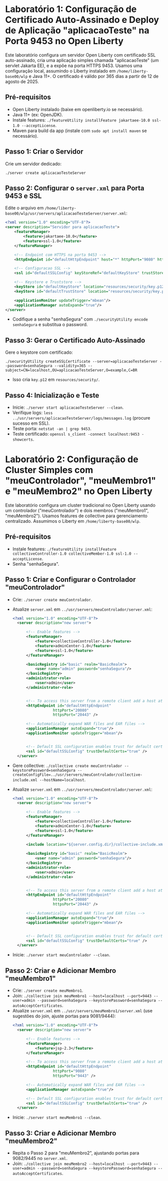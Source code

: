 # Laboratório 1: Configuração de Certificado Auto-Assinado e Deploy de Aplicação "aplicacaoTeste" na Porta 9453 no Open Liberty

Este laboratório configura um servidor Open Liberty com certificado SSL auto-assinado, cria uma aplicação simples chamada "aplicacaoTeste" (um servlet Jakarta EE), e a expõe na porta HTTPS 9453. Usamos uma configuração local, assumindo o Liberty instalado em `/home/liberty-base00/wlp` e Java 11+. O certificado é válido por 365 dias a partir de 12 de agosto de 2025.

## Pré-requisitos
- Open Liberty instalado (baixe em openliberty.io se necessário).
- Java 11+ (ex: OpenJDK).
- Instale features: `./featureUtility installFeature jakartaee-10.0 ssl-1.0 --acceptLicense`.
- Maven para build da app (instale com `sudo apt install maven` se necessário).

## Passo 1: Criar o Servidor
Crie um servidor dedicado:
```
./server create aplicacaoTesteServer
```

## Passo 2: Configurar o `server.xml` para Porta 9453 e SSL
Edite o arquivo em `/home/liberty-base00/wlp/usr/servers/aplicacaoTesteServer/server.xml`:
```xml
<?xml version="1.0" encoding="UTF-8"?>
<server description="Servidor para aplicacaoTeste">
    <featureManager>
        <feature>jakartaee-10.0</feature>
        <feature>ssl-1.0</feature>
    </featureManager>

    <!-- Endpoint com HTTPS na porta 9453 -->
    <httpEndpoint id="defaultHttpEndpoint" host="*" httpPort="9080" httpsPort="9453"/>

    <!-- Configuracao SSL -->
    <ssl id="defaultSSLConfig" keyStoreRef="defaultKeyStore" trustStoreRef="defaultTrustStore"/>

    <!-- Keystore e Truststore -->
    <keyStore id="defaultKeyStore" location="resources/security/key.p12" password="{xor}LDoxNz4MOjgqLT4=" />
    <keyStore id="defaultTrustStore" location="resources/security/key.p12" password="{xor}LDoxNz4MOjgqLT4=" />

    <applicationMonitor updateTrigger="mbean"/>
    <applicationManager autoExpand="true"/>
</server>
```
- Codifique a senha "senhaSegura" com `./securityUtility encode senhaSegura` e substitua o password.

## Passo 3: Gerar o Certificado Auto-Assinado
Gere o keystore com certificado:
```
./securityUtility createSSLCertificate --server=aplicacaoTesteServer --password=senhaSegura --validity=365 --subject=CN=localhost,OU=aplicacaoTesteServer,O=example,C=BR
```
- Isso cria `key.p12` em `resources/security/`.

## Passo 4: Inicialização e Teste
- Inicie: `./server start aplicacaoTesteServer --clean`.
- Verifique logs: `less ../usr/servers/aplicacaoTesteServer/logs/messages.log` (procure sucesso em SSL).
- Teste porta: `netstat -an | grep 9453`.
- Teste certificado: `openssl s_client -connect localhost:9453 -showcerts`.


# Laboratório 2: Configuração de Cluster Simples com "meuControlador", "meuMembro1" e "meuMembro2" no Open Liberty

Este laboratório configura um cluster tradicional no Open Liberty usando um controlador ("meuControlador") e dois membros ("meuMembro1", "meuMembro2"). Usamos features de collective para gerenciamento centralizado. Assumimos o Liberty em `/home/liberty-base00/wlp`.

## Pré-requisitos
- Instale features: `./featureUtility installFeature collectiveController-1.0 collectiveMember-1.0 ssl-1.0 --acceptLicense`.
- Senha "senhaSegura".

## Passo 1: Criar e Configurar o Controlador "meuControlador"
- Crie: `./server create meuControlador`.

- Atualize `server.xml` em `../usr/servers/meuControlador/server.xml`:
  ```xml
  <?xml version="1.0" encoding="UTF-8"?>
    <server description="new server">

        <!-- Enable features -->
        <featureManager>
            <feature>collectiveController-1.0</feature>
            <feature>adminCenter-1.0</feature>
            <feature>ssl-1.0</feature>
        </featureManager>

        <basicRegistry id="basic" realm="BasicRealm">
            <user name="admin" password="senhaSegura"/>
        </basicRegistry>
        <administrator-role>
            <user>admin</user>
        </administrator-role>


        <!-- To access this server from a remote client add a host attribute to the following element, e.g. host="*" -->
        <httpEndpoint id="defaultHttpEndpoint"
                    httpPort="20080"
                    httpsPort="20443" />

        <!-- Automatically expand WAR files and EAR files -->
        <applicationManager autoExpand="true"/>
        <applicationMonitor updateTrigger="mbean"/>


        <!-- Default SSL configuration enables trust for default certificates from the Java runtime --> 
        <ssl id="defaultSSLConfig" trustDefaultCerts="true" />
    </server>

  ```
- Gere collective: `./collective create meuControlador --keystorePassword=senhaSegura --createConfigFile=../usr/servers/meuControlador/collective-include.xml --hostName=localhost`.
- Atualize `server.xml` em `../usr/servers/meuControlador/server.xml`:
  ```xml
  <?xml version="1.0" encoding="UTF-8"?>
    <server description="new server">

        <!-- Enable features -->
        <featureManager>
            <feature>collectiveController-1.0</feature>
            <feature>adminCenter-1.0</feature>
            <feature>ssl-1.0</feature>
        </featureManager>
        
        <include location="${server.config.dir}/collective-include.xml"/>

        <basicRegistry id="basic" realm="BasicRealm">
            <user name="admin" password="senhaSegura"/>
        </basicRegistry>
        <administrator-role>
            <user>admin</user>
        </administrator-role>


        <!-- To access this server from a remote client add a host attribute to the following element, e.g. host="*" -->
        <httpEndpoint id="defaultHttpEndpoint"
                    httpPort="20080"
                    httpsPort="20443" />

        <!-- Automatically expand WAR files and EAR files -->
        <applicationManager autoExpand="true"/>
        <applicationMonitor updateTrigger="mbean"/>


        <!-- Default SSL configuration enables trust for default certificates from the Java runtime --> 
        <ssl id="defaultSSLConfig" trustDefaultCerts="true" />
    </server>

  ```
- Inicie: `./server start meuControlador --clean`.

## Passo 2: Criar e Adicionar Membro "meuMembro1"
- Crie: `./server create meuMembro1`.
- Join: `./collective join meuMembro1 --host=localhost --port=9443 --user=admin --password=senhaSegura --keystorePassword=senhaSegura --autoAcceptCertificates`.
- Atualize `server.xml` em `../usr/servers/meuMembro1/server.xml` (use sugestões do join, ajuste portas para 9081/9444):
  ```xml
  <?xml version="1.0" encoding="UTF-8"?>
    <server description="new server">

        <!-- Enable features -->
        <featureManager>
            <feature>jsp-2.3</feature>
        </featureManager>

        <!-- To access this server from a remote client add a host attribute to the following element, e.g. host="*" -->
        <httpEndpoint id="defaultHttpEndpoint"
                    httpPort="9080"
                    httpsPort="9443" />

        <!-- Automatically expand WAR files and EAR files -->
        <applicationManager autoExpand="true"/>

        <!-- Default SSL configuration enables trust for default certificates from the Java runtime --> 
        <ssl id="defaultSSLConfig" trustDefaultCerts="true" />
    </server>

  ```
- Inicie: `./server start meuMembro1 --clean`.

## Passo 3: Criar e Adicionar Membro "meuMembro2"
- Repita o Passo 2 para "meuMembro2", ajustando portas para 9082/9445 no `server.xml`.
- Join: `./collective join meuMembro2 --host=localhost --port=9443 --user=admin --password=senhaSegura --keystorePassword=senhaSegura --autoAcceptCertificates`.

